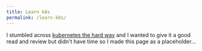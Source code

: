 ```yaml
---
title: Learn k8s
permalink: /learn-k8s/
---
```


I stumbled across [kubernetes the hard way](https://github.com/kelseyhightower/kubernetes-the-hard-way) and I wanted to give it a good read and review but didn't have time so I made this page as a placeholder...

